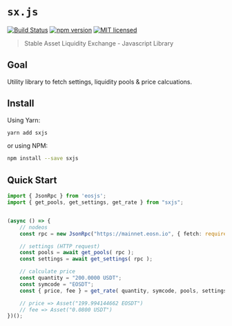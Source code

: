 # `sx.js`

[![Build Status](https://travis-ci.org/stableex/sx.js.svg?branch=master)](https://travis-ci.org/stableex/sx.js)
[![npm version](https://badge.fury.io/js/sxjs.svg)](https://badge.fury.io/js/sxjs)
[![MIT licensed](https://img.shields.io/badge/license-MIT-blue.svg)](https://raw.githubusercontent.com/stableex/sx.js/master/LICENSE)


> Stable Asset Liquidity Exchange - Javascript Library

## Goal

Utility library to fetch settings, liquidity pools & price calcuations.

## Install

Using Yarn:

```bash
yarn add sxjs
```

or using NPM:

```bash
npm install --save sxjs
```

## Quick Start

```ts
import { JsonRpc } from 'eosjs';
import { get_pools, get_settings, get_rate } from "sxjs";


(async () => {
    // nodeos
    const rpc = new JsonRpc("https://mainnet.eosn.io", { fetch: require('node-fetch') });

    // settings (HTTP request)
    const pools = await get_pools( rpc );
    const settings = await get_settings( rpc );

    // calculate price
    const quantity = "200.0000 USDT";
    const symcode = "EOSDT";
    const { price, fee } = get_rate( quantity, symcode, pools, settings );

    // price => Asset("199.994144662 EOSDT")
    // fee => Asset("0.0800 USDT")
})();
```